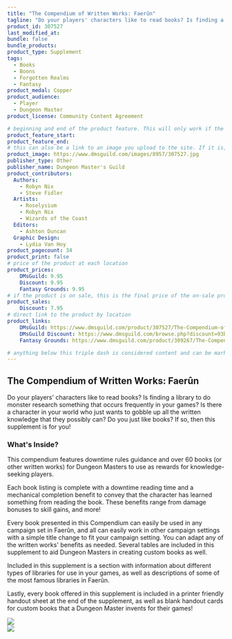 ```yaml
---
title: "The Compendium of Written Works: Faerûn"
tagline: "Do your players' characters like to read books? Is finding a library to do monster research something that occurs frequently in your games? Is there a character in your world who just wants to gobble up all the written knowledge that they possibly can? Do you just like books? If so, then this supplement is for you!"
product_id: 307527
last_modified_at:
bundle: false
bundle_products:
product_type: Supplement
tags:
  - Books
  - Boons
  - Forgotten Realms
  - Fantasy
product_medal: Copper
product_audience:
  - Player
  - Dungeon Master
product_license: Community Content Agreement

# beginning and end of the product feature. This will only work if the site is updated within several weeks of when the feature is supposed to happen. Making a new post counts as updating.
product_feature_start: 
product_feature_end: 
# this can also be a link to an image you upload to the site. If it is, it must start with a "/" or be a full link
product_image: https://www.dmsguild.com/images/8957/307527.jpg
publisher_type: Other
publisher_name: Dungeon Master's Guild
product_contributors:
  Authors:
    - Robyn Nix
    - Steve Fidler
  Artists:
    - Roselysium
    - Robyn Nix
    - Wizards of the Coast
  Editors:
    - Ashton Duncan
  Graphic Design:
    - Lydia Van Hoy
product_pagecount: 34
product_print: false
# price of the product at each location
product_prices:
    DMsGuild: 9.95
    Discount: 9.95
    Fantasy Grounds: 9.95
# if the product is on sale, this is the final price of the on-sale product for each location that it is on sale. The sales % will be calculated and displayed based on the difference between product_prices and product_sales
product_sales:
    Discount: 7.95
# direct link to the product by location
product_links:
    DMsGuild: https://www.dmsguild.com/product/307527/The-Compendium-of-Written-Works-Faerun?affiliate_id=1713687
    DMsGuild Discount: https://www.dmsguild.com/browse.php?discount=93b22a0af6&affiliate_id=1713687
    Fantasy Grounds: https://www.dmsguild.com/product/309267/The-Compendium-of-Written-Works-Faerun-Fantasy-Grounds?affiliate_id=1713687

# anything below this triple dash is considered content and can be markup or html. It should be fully HTML compatible as long as your tags are formatted correctly.
---
```

## The Compendium of Written Works: Faerûn
Do your players' characters like to read books? Is finding a library to do monster research something that occurs frequently in your games? Is there a character in your world who just wants to gobble up all the written knowledge that they possibly can? Do you just like books? If so, then this supplement is for you!

### What's Inside?

This compendium features downtime rules guidance and over 60 books (or other written works) for Dungeon Masters to use as rewards for knowledge-seeking players.

Each book listing is complete with a downtime reading time and a mechanical completion benefit to convey that the character has learned something from reading the book. These benefits range from damage bonuses to skill gains, and more!

Every book presented in this Compendium can easily be used in any campaign set in Faerûn, and all can easily work in other campaign settings with a simple title change to fit your campaign setting. You can adapt any of the written works' benefits as needed. Several tables are included in this supplement to aid Dungeon Masters in creating custom books as well.

Included in this supplement is a section with information about different types of libraries for use in your games, as well as descriptions of some of the most famous libraries in Faerûn.

Lastly, every book offered in this supplement is included in a printer friendly handout sheet at the end of the supplement, as well as blank handout cards for custom books that a Dungeon Master invents for their games!

<img src="https://www.dmsguild.com/images/8957/_product_images/307527/Preview1-listing.png" /><br />
<img src="https://www.dmsguild.com/images/8957/_product_images/307527/Preview2-listing.png" />